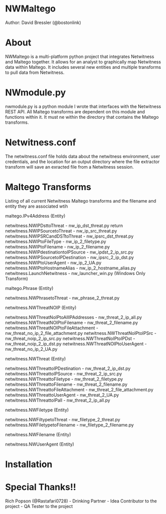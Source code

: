 ﻿NWMaltego
==========

Author: David Bressler (@bostonlink)

About
======

NWMaltego is a multi-platform python project that integrates Netwitness and Maltego together.  It allows for an analyst to graphically map Netwitness data within Maltego.  It includes several new entities and multiple transforms to pull data from Netwitness.

NWmodule.py
============

nwmodule.py is a python module I wrote that interfaces with the Netwitness REST API.  All Maltego transforms are dependent on this module and functions within it.  It must ne within the directory that contains the Maltego transforms.

Netwitness.conf
================

The netwitness.conf file holds data about the netwitness environment, user credentials, and the location for an output directory where the file extractor transform will save an exracted file from a Netwitness session.

Maltego Transforms
=======================

Listing of all current Netwitness Maltego transforms and the filename and entity they are associated wtih

maltego.IPv4Address (Entity)

netwitness.NWIPDsttoThreat - nw_ip_dst_threat.py  return
netwitness.NWIPSourcetoThreat - nw_ip_src_threat.py
netwitness.NWIPSRCandDSTtoThreat - nw_ipsrc_dst_threat.py
netwitness.NWIPtoFileType - nw_ip_2_filetype.py
netwitness.NWIPtoFilename - nw_ip_2_filename.py
netwitness.NWIPdestinationtoIPSource - nw_ipdst_2_ip_src.py
netwitness.NWIPSourcetoIPDestination - nw_ipsrc_2_ip_dst.py
netwitness.NWIPtoUserAgent - nw_ip_2_UA.py
netwitness.NWIPtoHostnameAlias - nw_ip_2_hostname_alias.py
netwitness.LaunchNetwitness - nw_launcher_win.py (Windows Only Transform)

maltego.Phrase (Entity)

netwitness.NWPhrasetoThreat - nw_phrase_2_threat.py

netwitness.NWThreatNOIP (Entity)
    
netwitness.NWThreatNoIPtoAllIPAddresses - nw_threat_2_ip_all.py
netwitness.NWThreatNOIPtoFilename - nw_threat_2_filename.py
netwitness.NWThreatNOIPtoFileAttachment - nw_threat_no_ip_2_file_attachment.py
netwitness.NWThreatNoIPtoIPSrc - nw_threat_noip_2_ip_src.py
netwitness.NWThreatNoIPtoIPDst - nw_threat_noip_2_ip_dst.py
netwitness.NWThreatNOIPtoUserAgent - nw_threat_no_ip_2_UA.py

netwitness.NWThreat (Entity)
    
netwitness.NWThreattoIPDestination - nw_threat_2_ip_dst.py
netwitness.NWThreattoIPSource - nw_threat_2_ip_src.py
netwitness.NWThreattoFiletype - nw_threat_2_filetype.py
netwitness.NWThreattoFilename - nw_threat_2_filename.py
netwitness.NWThreattoFileAttachment - nw_threat_2_file_attachment.py
netwitness.NWThreattoUserAgent - nw_threat_2_UA.py
netwitness.NWThreattoIPall - nw_threat_2_ip_all.py

netwitness.NWFiletype (Entity)

netwitness.NWFiltypetoThreat - nw_filetype_2_threat.py
netwitness.NWFiletypetoFilename - nw_filetype_2_filename.py

netwitness.NWFilename (Entity)

netwitness.NWUserAgent (Entity)


Installation
=============

Special Thanks!!
=================

Rich Popson (@Rastafari0728)
	- Drinking Partner
	- Idea Contributor to the project
	- QA Tester to the project



